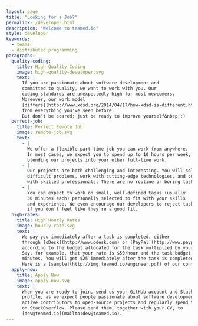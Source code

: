 ```yaml
---
layout: page
title: "Looking for a Job?"
permalink: /developer.html
description: "Welcome to teamed.io"
style: developer
keywords:
  - teams
  - distributed programming
paragraphs:
  quality-coding:
    title: High Quality Coding
    image: high-quality-developer.svg
    text: |
      If you are passionate about software development and
      committed to quality, we want to work with you. Our
      coding standards are unexpectedly high for most newcomers.
      Moreover, our work model
      [differs](http://www.xdsd.org/2014/04/17/how-xdsd-is-different.html)
      from everything you've seen before.
      But don't be scared; just be ready to improve yourself&nbsp;:)
  perfect-job:
    title: Perfect Remote Job
    image: remote-job.svg
    text:
      - |
        We offer a flexible part-time job you can work from anywhere.
        In most cases, we expect you to spend up to 10 hours per week,
        blending our projects into your other full-time work.
      - |
        Our projects are both challenging and interesting. You will solve
        difficult problems, work with cutting-edge technologies, and collaborate
        with skilled professionals. There are no routine or boring tasks here.
      - |
        You can expect to work on small, well-defined tasks (usually
        30 minutes each) personally selected to fit with your skills
        and experience. We even encourage our developers to reject tasks
        if you don't feel like they're a good fit.
  high-rates:
    title: High Hourly Rates
    image: hourly-rate.svg
    text: |
      We pay you immediately after a task is completed, either
      through [oDesk](http://www.odesk.com) or [PayPal](http://www.paypal.com),
      according to the budget allocated for the task multiplied by your hourly rate.
      Say, for example, that your rate is $50/hour and the task budget is 30
      minutes. You will get $25 immediately after the task is completed.
      Here is a [sample](http://img.teamed.io/engineer.pdf) of our contract.
  apply-now:
    title: Apply Now
    image: apply-now.svg
    text: |
      When you are ready to join, send us your GitHub account and StackOverflow
      profile, as we expect people passionate about software development to be
      active contributors to open-source projects and regularly spend time
      on StackOverflow. Please send them, together with your CV, to
      [dev@teamed.io](mailto:dev@teamed.io).
---
```


